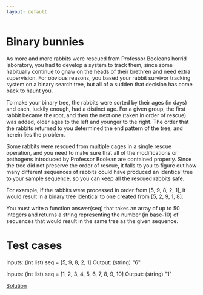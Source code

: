 ```yaml
---
layout: default
---
```

Binary bunnies
==============

As more and more rabbits were rescued from Professor Booleans horrid 
laboratory, you had to develop a system to track them, since some 
habitually continue to gnaw on the heads of their brethren and need extra 
supervision. For obvious reasons, you based your rabbit survivor tracking 
system on a binary search tree, but all of a sudden that decision has come 
back to haunt you.

To make your binary tree, the rabbits were sorted by their ages (in days) 
and each, luckily enough, had a distinct age. For a given group, the first 
rabbit became the root, and then the next one (taken in order of rescue) 
was added, older ages to the left and younger to the right. The order that 
the rabbits returned to you determined the end pattern of the tree, and 
herein lies the problem.

Some rabbits were rescued from multiple cages in a single rescue operation, 
and you need to make sure that all of the modifications or pathogens 
introduced by Professor Boolean are contained properly. Since the tree did 
not preserve the order of rescue, it falls to you to figure out how many 
different sequences of rabbits could have produced an identical tree to 
your sample sequence, so you can keep all the rescued rabbits safe.

For example, if the rabbits were processed in order from [5, 9, 8, 2, 1], 
it would result in a binary tree identical to one created from [5, 2, 9, 1, 
8]. 

You must write a function answer(seq) that takes an array of up to 50 
integers and returns a string representing the number (in base-10) of 
sequences that would result in the same tree as the given sequence.

Test cases
==========

Inputs:
    (int list) seq = [5, 9, 8, 2, 1]
Output:
    (string) "6"

Inputs:
    (int list) seq = [1, 2, 3, 4, 5, 6, 7, 8, 9, 10]
Output:
    (string) "1"

[Solution](binary_bunnies-solution.html)

